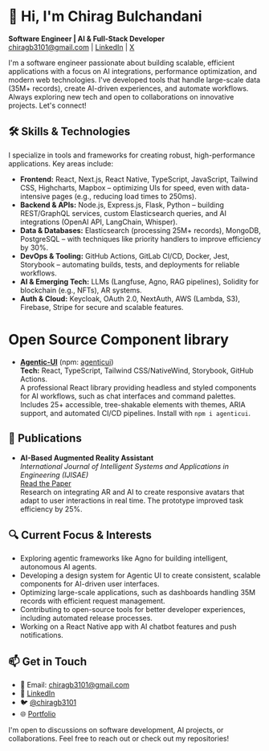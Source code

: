 # 👋 Hi, I'm Chirag Bulchandani

**Software Engineer | AI & Full-Stack Developer**  
chiragb3101@gmail.com | [LinkedIn](https://www.linkedin.com/in/chiragb3101/) | [X](https://x.com/ChiragBulchand7)  

I'm a software engineer passionate about building scalable, efficient applications with a focus on AI integrations, performance optimization, and modern web technologies. I've developed tools that handle large-scale data (35M+ records), create AI-driven experiences, and automate workflows. Always exploring new tech and open to collaborations on innovative projects. Let's connect!

## 🛠️ Skills & Technologies
I specialize in tools and frameworks for creating robust, high-performance applications. Key areas include:

- **Frontend:** React, Next.js, React Native, TypeScript, JavaScript, Tailwind CSS, Highcharts, Mapbox – optimizing UIs for speed, even with data-intensive pages (e.g., reducing load times to 250ms).  
- **Backend & APIs:** Node.js, Express.js, Flask, Python – building REST/GraphQL services, custom Elasticsearch queries, and AI integrations (OpenAI API, LangChain, Whisper).  
- **Data & Databases:** Elasticsearch (processing 25M+ records), MongoDB, PostgreSQL – with techniques like priority handlers to improve efficiency by 30%.  
- **DevOps & Tooling:** GitHub Actions, GitLab CI/CD, Docker, Jest, Storybook – automating builds, tests, and deployments for reliable workflows.  
- **AI & Emerging Tech:** LLMs (Langfuse, Agno, RAG pipelines), Solidity for blockchain (e.g., NFTs), AR systems.  
- **Auth & Cloud:** Keycloak, OAuth 2.0, NextAuth, AWS (Lambda, S3), Firebase, Stripe for secure and scalable features.  

# Open Source Component library
- **[Agentic-UI](https://github.com/agenticui/agentic-ui)** (npm: [agenticui](https://www.npmjs.com/package/agenticui))  
  **Tech:** React, TypeScript, Tailwind CSS/NativeWind, Storybook, GitHub Actions.  
  A professional React library providing headless and styled components for AI workflows, such as chat interfaces and command palettes. Includes 25+ accessible, tree-shakable elements with themes, ARIA support, and automated CI/CD pipelines. Install with `npm i agenticui`.  


## 📜 Publications
- **AI-Based Augmented Reality Assistant**  
  *International Journal of Intelligent Systems and Applications in Engineering (IJISAE)*  
  [Read the Paper](https://ijisae.org/index.php/IJISAE/article/view/4617)  
  Research on integrating AR and AI to create responsive avatars that adapt to user interactions in real time. The prototype improved task efficiency by 25%.  

## 🔍 Current Focus & Interests
- Exploring agentic frameworks like Agno for building intelligent, autonomous AI agents.  
- Developing a design system for Agentic UI to create consistent, scalable components for AI-driven user interfaces.  
- Optimizing large-scale applications, such as dashboards handling 35M records with efficient request management.  
- Contributing to open-source tools for better developer experiences, including automated release processes.  
- Working on a React Native app with AI chatbot features and push notifications.  

## 📫 Get in Touch
- 📧 Email: chiragb3101@gmail.com  
- 🔗 [LinkedIn](https://www.linkedin.com/in/chiragb3101/)  
- 🐦 [@chiragb3101](https://twitter.com/chiragb3101)  
- 🌐 [Portfolio](https://chirag-bulchandani.vercel.app/)  

I'm open to discussions on software development, AI projects, or collaborations. Feel free to reach out or check out my repositories!
